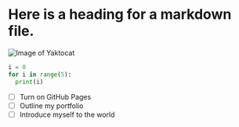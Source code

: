 # Here is a heading for a markdown file.

![Image of Yaktocat](https://octodex.github.com/images/yaktocat.png)

``` python
i = 0
for i in range(5):
  print(i)
```
- [ ] Turn on GitHub Pages
- [ ] Outline my portfolio
- [ ] Introduce myself to the world
